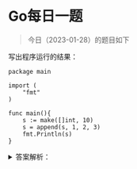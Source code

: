 # Go每日一题

> 今日（2023-01-28）的题目如下

写出程序运行的结果：

```golang
package main

import (
    "fmt"
)

func main(){
    s := make([]int, 10)
    s = append(s, 1, 2, 3)
    fmt.Println(s)
}
```


<details>
<summary>答案解析：</summary>
<div>

```golang
[0 0 0 0 0 0 0 0 0 0 1 2 3]
```

考点

切片追加, make 初始化均为 0

</div>
</details>